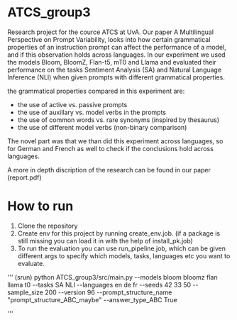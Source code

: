 # ATCS_group3
Research project for the cource ATCS at UvA. Our paper A Multilingual Perspective on Prompt Variability, looks into how certain grammatical properties of an instruction prompt can affect the performance of a model, and if this observation holds across languages. In our experiment we used the models Bloom, BloomZ, Flan-t5, mT0 and Llama and evaluated their performance on the tasks Sentiment Analysis (SA) and Natural Language Inference (NLI) when given prompts with different grammatical properties.

the grammatical properties compared in this experiment are:
- the use of active vs. passive prompts
- the use of auxillary vs. model verbs in the prompts
- the use of common words vs. rare synonyms (inspired by thesaurus)
- the use of different model verbs (non-binary comparison)

The novel part was that we than did this experiment across languages, so for German and French as well to check if the conclusions hold across languages.

A more in depth discription of the research can be found in our paper (report.pdf)


# How to run
1. Clone the repository
2. Create env for this project by running create_env.job. (if a package is still missing you can load it in with the help of install_pk.job)
3. To run the evaluation you can use run_pipeline.job, which can be given different args to specify which models, tasks, languages etc you want to evaluate.


'''
(srun) python ATCS_group3/src/main.py  --models bloom bloomz flan llama t0 --tasks SA NLI --languages en de fr --seeds 42 33 50 --sample_size 200 --version 96 --prompt_structure_name "prompt_structure_ABC_maybe" --answer_type_ABC True

'''



